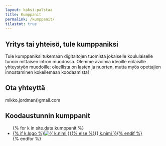 ```yaml
---
layout: kaksi-palstaa
title: Kumppanit
permalink: /kumppanit/
tilastot: true
---
```


## Yritys tai yhteisö, tule kumppaniksi

Tule kumppaniksi tukemaan digitaitojen tuomista jokaiselle koululaiselle tunnin mittaisen intron muodossa. Olemme avoimia ideoille erilaisille yhteystyön muodoille; oleellista on lasten ja nuorten, mutta myös opettajien innostaminen kokeilemaan koodaamista!

## Ota yhteyttä

mikko.jordman()gmail.com

## Koodaustunnin kumppanit

<ul class="kumppanit clearfix">
    {% for k in site.data.kumppanit %}
        <li><a href="{{ k.url }}">{% if k.logo %}<img src="/kuvat/kumppanit/{{ k.logo }}" alt="{{ k.nimi }}">{% else %}{{ k.nimi }}{% endif %}</a></li>
    {% endfor %}
</ul>
